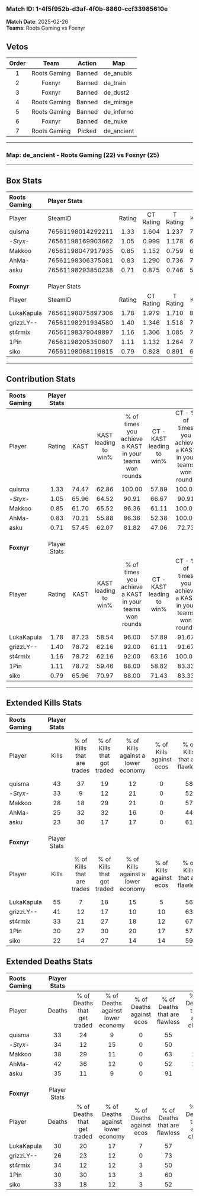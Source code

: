 ### Match ID: 1-4f5f952b-d3af-4f0b-8860-ccf33985610e  
**Match Date**: 2025-02-26  
**Teams**: Roots Gaming vs Foxnyr  

## Vetos  

| Order | Team | Action | Map |
| :---: | :--: | :----: | --- |
| 1 | Roots Gaming | Banned | de_anubis |
| 2 | Foxnyr | Banned | de_train |
| 3 | Foxnyr | Banned | de_dust2 |
| 4 | Roots Gaming | Banned | de_mirage |
| 5 | Roots Gaming | Banned | de_inferno |
| 6 | Foxnyr | Banned | de_nuke |
| 7 | Roots Gaming | Picked | de_ancient |

---  

### **Map**: de_ancient - Roots Gaming (22) vs Foxnyr (25)  
---  

## Box Stats  

| **Roots Gaming** | Player Stats      |        |           |          |       |       |       |         |        |      |     |
| :- | :- | :-: | :-: | :-: | :-: | :-: | :-: | :-: | :-: | :-: | :-: |
| Player           | SteamID           | Rating | CT Rating | T Rating | KAST  |  ADR  | Kills | Assists | Deaths | K/D  | HS% |
| quisma           | 76561198014292211 |  1.33  |   1.604   |  1.237   | 74.47 | 90.6  |  43   |   10    |   33   | 1.30 | 37  |
| -_Styx_-         | 76561198169903662 |  1.05  |   0.999   |  1.178   | 65.96 | 83.6  |  33   |    9    |   34   | 0.97 | 51  |
| Makkoo           | 76561198047917935 |  0.85  |   1.152   |  0.759   | 61.70 | 70.1  |  28   |   12    |   38   | 0.74 | 39  |
| AhMa-            | 76561198306375081 |  0.83  |   1.290   |  0.736   | 70.21 | 70.7  |  25   |   23    |   42   | 0.60 | 60  |
| asku             | 76561198293850238 |  0.71  |   0.875   |  0.746   | 57.45 | 56.1  |  23   |    9    |   35   | 0.66 | 43  |
|                  |                   |        |           |          |       |       |       |         |        |      |     |
|                  |                   |        |           |          |       |       |       |         |        |      |     |
|                  |                   |        |           |          |       |       |       |         |        |      |     |
| **Foxnyr**       | Player Stats      |        |           |          |       |       |       |         |        |      |     |
| Player           | SteamID           | Rating | CT Rating | T Rating | KAST  |  ADR  | Kills | Assists | Deaths | K/D  | HS% |
| LukaKapula       | 76561198075897306 |  1.78  |   1.979   |  1.710   | 87.23 | 119.8 |  55   |   13    |   30   | 1.83 | 49  |
| grizzLY--        | 76561198291934580 |  1.40  |   1.346   |  1.518   | 78.72 | 87.7  |  41   |   11    |   26   | 1.58 | 51  |
| st4rmix          | 76561198379049897 |  1.16  |   1.306   |  1.085   | 78.72 | 81.8  |  33   |   18    |   34   | 0.97 | 69  |
| 1Pin             | 76561198205350607 |  1.11  |   1.132   |  1.264   | 78.72 | 70.7  |  30   |   16    |   30   | 1.00 | 40  |
| siko             | 76561198068119815 |  0.79  |   0.828   |  0.891   | 65.96 | 59.3  |  22   |   13    |   33   | 0.67 | 22  |
---  

## Contribution Stats  

| **Roots Gaming** | Player Stats |       |                      |                                                        |                           |                                                             |                          |                                                            |
| :- | :-: | :-: | :-: | :-: | :-: | :-: | :-: | :-: |
| Player           |    Rating    | KAST  | KAST leading to win% | % of times you achieve a KAST in your teams won rounds | CT - KAST leading to win% | CT - % of times you achieve a KAST in your teams won rounds | T - KAST leading to win% | T - % of times you achieve a KAST in your teams won rounds |
| quisma           |     1.33     | 74.47 |        62.86         |                         100.00                         |           57.89           |                           100.00                            |          68.75           |                           100.00                           |
| -_Styx_-         |     1.05     | 65.96 |        64.52         |                         90.91                          |           66.67           |                            90.91                            |          62.50           |                           90.91                            |
| Makkoo           |     0.85     | 61.70 |        65.52         |                         86.36                          |           61.11           |                           100.00                            |          72.73           |                           72.73                            |
| AhMa-            |     0.83     | 70.21 |        55.88         |                         86.36                          |           52.38           |                           100.00                            |          61.54           |                           72.73                            |
| asku             |     0.71     | 57.45 |        62.07         |                         81.82                          |           47.06           |                            72.73                            |          83.33           |                           90.91                            |
|                  |              |       |                      |                                                        |                           |                                                             |                          |                                                            |
|                  |              |       |                      |                                                        |                           |                                                             |                          |                                                            |
|                  |              |       |                      |                                                        |                           |                                                             |                          |                                                            |
| **Foxnyr**       | Player Stats |       |                      |                                                        |                           |                                                             |                          |                                                            |
| Player           |    Rating    | KAST  | KAST leading to win% | % of times you achieve a KAST in your teams won rounds | CT - KAST leading to win% | CT - % of times you achieve a KAST in your teams won rounds | T - KAST leading to win% | T - % of times you achieve a KAST in your teams won rounds |
| LukaKapula       |     1.78     | 87.23 |        58.54         |                         96.00                          |           57.89           |                            91.67                            |          59.09           |                           100.00                           |
| grizzLY--        |     1.40     | 78.72 |        62.16         |                         92.00                          |           61.11           |                            91.67                            |          63.16           |                           92.31                            |
| st4rmix          |     1.16     | 78.72 |        62.16         |                         92.00                          |           63.16           |                           100.00                            |          61.11           |                           84.62                            |
| 1Pin             |     1.11     | 78.72 |        59.46         |                         88.00                          |           58.82           |                            83.33                            |          60.00           |                           92.31                            |
| siko             |     0.79     | 65.96 |        70.97         |                         88.00                          |           71.43           |                            83.33                            |          70.59           |                           92.31                            |
---  

## Extended Kills Stats  

| **Roots Gaming** | Player Stats |                            |                            |                                    |                         |                              |                                 |                                       |                    |           |
| :- | :-: | :-: | :-: | :-: | :-: | :-: | :-: | :-: | :-: | :-: |
| Player           |    Kills     | % of Kills that are trades | % of Kills that got traded | % of Kills against a lower economy | % of Kills against ecos | % of Kills that are flawless | % of Kills that are close duels | % of Kills that are assisted by flash | Pistol Round Kills | AWP Kills |
| quisma           |      43      |             37             |             19             |                 12                 |            0            |              58              |                2                |                   2                   |         0          |     2     |
| -_Styx_-         |      33      |             9              |             12             |                 21                 |            0            |              52              |                6                |                   3                   |         1          |     2     |
| Makkoo           |      28      |             18             |             29             |                 21                 |            0            |              57              |                4                |                   7                   |         0          |     0     |
| AhMa-            |      25      |             32             |             32             |                 16                 |            0            |              44              |               12                |                   4                   |         0          |     0     |
| asku             |      23      |             30             |             17             |                 17                 |            0            |              61              |                9                |                   0                   |         14         |     0     |
|                  |              |                            |                            |                                    |                         |                              |                                 |                                       |                    |           |
|                  |              |                            |                            |                                    |                         |                              |                                 |                                       |                    |           |
|                  |              |                            |                            |                                    |                         |                              |                                 |                                       |                    |           |
| **Foxnyr**       | Player Stats |                            |                            |                                    |                         |                              |                                 |                                       |                    |           |
| Player           |    Kills     | % of Kills that are trades | % of Kills that got traded | % of Kills against a lower economy | % of Kills against ecos | % of Kills that are flawless | % of Kills that are close duels | % of Kills that are assisted by flash | Pistol Round Kills | AWP Kills |
| LukaKapula       |      55      |             7              |             18             |                 15                 |            5            |              56              |               15                |                   7                   |         0          |     3     |
| grizzLY--        |      41      |             12             |             17             |                 10                 |           10            |              63              |                5                |                  10                   |         4          |     3     |
| st4rmix          |      33      |             21             |             27             |                 18                 |           12            |              67              |                6                |                   3                   |         0          |     2     |
| 1Pin             |      30      |             27             |             30             |                 20                 |           17            |              57              |               10                |                   7                   |         0          |     1     |
| siko             |      22      |             14             |             27             |                 14                 |           14            |              59              |               14                |                   5                   |         0          |     1     |
## Extended Deaths Stats  

| **Roots Gaming** | Player Stats |                             |                                   |                          |                               |                            |                           |               |
| :- | :-: | :-: | :-: | :-: | :-: | :-: | :-: | :-: |
| Player           |    Deaths    | % of Deaths that get traded | % of Deaths against lower economy | % of Deaths against ecos | % of Deaths that are flawless | % of Deaths that are close | % of Deaths while blinded | Deaths to AWP |
| quisma           |      33      |             24              |                 9                 |            0             |              55               |             9              |             6             |       0       |
| -_Styx_-         |      34      |             12              |                15                 |            0             |              50               |             9              |             6             |       0       |
| Makkoo           |      38      |             29              |                11                 |            0             |              63               |             11             |             3             |       3       |
| AhMa-            |      42      |             36              |                12                 |            0             |              52               |             14             |            10             |       0       |
| asku             |      35      |             11              |                 9                 |            0             |              91               |             6              |             9             |       1       |
|                  |              |                             |                                   |                          |                               |                            |                           |               |
|                  |              |                             |                                   |                          |                               |                            |                           |               |
|                  |              |                             |                                   |                          |                               |                            |                           |               |
| **Foxnyr**       | Player Stats |                             |                                   |                          |                               |                            |                           |               |
| Player           |    Deaths    | % of Deaths that get traded | % of Deaths against lower economy | % of Deaths against ecos | % of Deaths that are flawless | % of Deaths that are close | % of Deaths while blinded | Deaths to AWP |
| LukaKapula       |      30      |             20              |                17                 |            7             |              57               |             3              |             3             |       5       |
| grizzLY--        |      26      |             23              |                12                 |            0             |              73               |             4              |             8             |       1       |
| st4rmix          |      34      |             12              |                12                 |            3             |              50               |             6              |             3             |       2       |
| 1Pin             |      30      |             30              |                13                 |            3             |              60               |             7              |             0             |       4       |
| siko             |      33      |             18              |                12                 |            3             |              52               |             9              |             3             |       3       |
